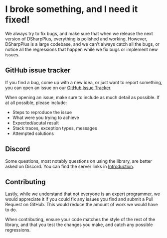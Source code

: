 # I broke something, and I need it fixed!

We always try to fix bugs, and make sure that when we release the next version of DSharpPlus, everything is polished and 
working. However, DSharpPlus is a large codebase, and we can't always catch all the bugs, or notice all the regressions 
that happen while we fix bugs or implement new issues.

## GitHub issue tracker

If you find a bug, come up with a new idea, or just want to report something, you can open an issue on our [GitHub Issue Tracker](https://github.com/NaamloosDT/DSharpPlus/issues "DSharpPlus issues on GitHub").

When opening an issue, make sure to include as much detail as possible. If at all possible, please include:

* Steps to reproduce the issue
* What were you trying to achieve
* Expected/acutal result
* Stack traces, exception types, messages
* Attempted solutions

## Discord 

Some questions, most notably questions on using the library, are better asked on Discord. You can find the server links in 
[Introduction](/articles/intro.html).

## Contributing

Lastly, while we understand that not everyone is an expert programmer, we would appreciate it if you could fix any issues you 
find and submit a Pull Request on GitHub. This would reduce the amount of work we would have to do.

When contributing, ensure your code matches the style of the rest of the library, and that you test the changes you make, and 
catch any possible regressions.